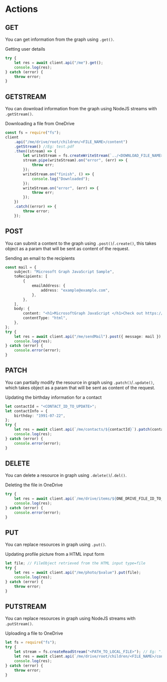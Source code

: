 # Actions

## GET

You can get information from the graph using `.get()`.

Getting user details

```typescript
try {
	let res = await client.api("/me").get();
	console.log(res);
} catch (error) {
	throw error;
}
```

## GETSTREAM

You can download information from the graph using NodeJS streams with `.getStream()`.

Downloading a file from OneDrive

```typescript
const fs = require("fs");
client
	.api("/me/drive/root/children/<FILE_NAME>/content")
	.getStream() //Eg: test.pdf
	.then((stream) => {
		let writeStream = fs.createWriteStream(`../<DOWNLOAD_FILE_NAME>`); // Eg: test.pdf
		stream.pipe(writeStream).on("error", (err) => {
			throw err;
		});
		writeStream.on("finish", () => {
			console.log("Downloaded");
		});
		writeStream.on("error", (err) => {
			throw err;
		});
	})
	.catch((error) => {
		throw error;
	});
```

## POST

You can submit a content to the graph using `.post()`/`.create()`, this takes object as a param that will be sent as content of the request.

Sending an email to the recipients

```typescript
const mail = {
	subject: "Microsoft Graph JavaScript Sample",
	toRecipients: [
		{
			emailAddress: {
				address: "example@example.com",
			},
		},
	],
	body: {
		content: "<h1>MicrosoftGraph JavaScript </h1>Check out https://github.com/microsoftgraph/msgraph-sdk-javascript",
		contentType: "html",
	},
};
try {
	let res = await client.api("/me/sendMail").post({ message: mail });
	console.log(res);
} catch (error) {
	console.error(error);
}
```

## PATCH

You can partially modify the resource in graph using `.patch()`/`.update()`, which takes object as a param that will be sent as content of the request.

Updating the birthday information for a contact

```typescript
let contactId = "<CONTACT_ID_TO_UPDATE>";
let contactInfo = {
	birthday: "1991-07-22",
};
try {
	let res = await client.api(`/me/contacts/${contactId}`).patch(contactInfo);
	console.log(res);
} catch (error) {
	console.error(error);
}
```

## DELETE

You can delete a resource in graph using `.delete()`/`.del()`.

Deleting the file in OneDrive

```typescript
try {
	let res = await client.api(`/me/drive/items/${ONE_DRIVE_FILE_ID_TO_DELETE}`).delete();
	console.log(res);
} catch (error) {
	console.error(error);
}
```

## PUT

You can replace resources in graph using `.put()`.

Updating profile picture from a HTML input form

```typescript
let file; // FileObject retrieved from the HTML input type=file
try {
	let res = await client.api("/me/photo/$value").put(file);
	console.log(res);
} catch (error) {
	throw error;
}
```

## PUTSTREAM

You can replace resources in graph using NodeJS streams with `.putStream()`.

Uploading a file to OneDrive

```typescript
let fs = require("fs");
try {
	let stream = fs.createReadStream("<PATH_TO_LOCAL_FILE>"); // Eg: "./test.jpg"
	let res = await client.api(`/me/drive/root/children/<FILE_NAME>/content`); // Eg: /me/drive/root/children/test.jpg/content
	console.log(res);
} catch (error) {
	throw error;
}
```
